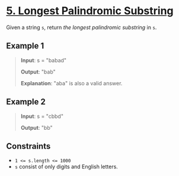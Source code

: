 # [5. Longest Palindromic Substring](https://leetcode.com/problems/longest-palindromic-substring/description/)

Given a string `s`, return *the longest* *palindromic* *substring* in `s`.

## Example 1

> **Input**: s = "babad"
>
> **Output**: "bab"
>
> **Explanation**: "aba" is also a valid answer.

## Example 2

> **Input**: s = "cbbd"
>
> **Output**: "bb"

## Constraints

- `1 <= s.length <= 1000`
- `s` consist of only digits and English letters.
